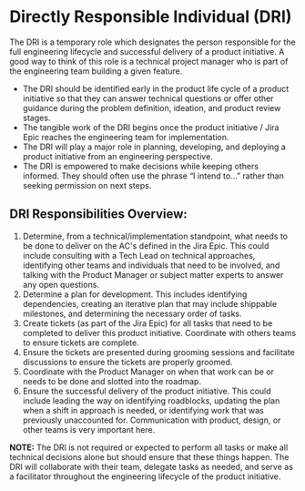 Directly Responsible Individual (DRI)
==============

The DRI is a temporary role which designates the person responsible for the full engineering lifecycle and successful delivery of a product initiative. A good way to think of this role is a technical project manager who is part of the engineering team building a given feature.

- The DRI should be identified early in the product life cycle of a product initiative so that they can answer technical questions or offer other guidance during the problem definition, ideation, and product review stages.
- The tangible work of the DRI begins once the product initiative / Jira Epic reaches the engineering team for implementation.
- The DRI will play a major role in planning, developing, and deploying a product initiative from an engineering perspective.
- The DRI is empowered to make decisions while keeping others informed. They should often use the phrase “I intend to…” rather than seeking permission on next steps.

## DRI Responsibilities Overview:

1. Determine, from a technical/implementation standpoint, what needs to be done to deliver on the AC's defined in the Jira Epic. This could include consulting with a Tech Lead on technical approaches, identifying other teams and individuals that need to be involved, and talking with the Product Manager or subject matter experts to answer any open questions.
2. Determine a plan for development. This includes identifying dependencies, creating an iterative plan that may include shippable milestones, and determining the necessary order of tasks.
3. Create tickets (as part of the Jira Epic) for all tasks that need to be completed to deliver this product initiative. Coordinate with others teams to ensure tickets are complete.
4. Ensure the tickets are presented during grooming sessions and facilitate discussions to ensure the tickets are properly groomed.
5. Coordinate with the Product Manager on when that work can be or needs to be done and slotted into the roadmap.
6. Ensure the successful delivery of the product initiative. This could include leading the way on identifying roadblocks, updating the plan when a shift in approach is needed, or identifying work that was previously unaccounted for. Communication with product, design, or other teams is very important here.

**NOTE:** The DRI is not required or expected to perform all tasks or make all technical decisions alone but should ensure that these things happen. The DRI will collaborate with their team, delegate tasks as needed, and serve as a facilitator throughout the engineering lifecycle of the product initiative.